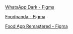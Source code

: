 [WhatsApp Dark - Figma](https://www.figma.com/design/Da39yWqujaAXCOpJwYvrHR/WhatsAppDark?t=MSrPd0CrrDf2exFs-1)

[Foodpanda - Figma](https://www.figma.com/design/U3A2kHQBMLQ87GAHjj1caj/Foodpanda?node-id=0-1&t=pVMdVeQtAbLYvHrh-1)

[Food App Remastered - Figma](https://www.figma.com/design/9mGkZZEQzs9TLZbrhJ29nm/210041238_FoodPandaRedesigned?node-id=0-1&t=vhWw4yFKlzjLqH84-1)
